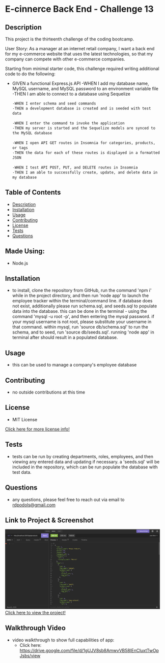 # E-cinnerce Back End - Challenge 13

## Description
This project is the thirteenth challenge of the coding bootcamp.

User Story: As a manager at an internet retail company, I want a back end for my e-commerce website that uses the latest technologies, so that my company can compete with other e-commerce companies.

Starting from minimal starter code, this challenge required writing additional code to do the following:
*   GIVEN a functional Express.js API
        -WHEN I add my database name, MySQL username, and MySQL password to an environment variable file
        -THEN I am able to connect to a database using Sequelize

        -WHEN I enter schema and seed commands
        -THEN a development database is created and is seeded with test data

        -WHEN I enter the command to invoke the application
        -THEN my server is started and the Sequelize models are synced to the MySQL database

        -WHEN I open API GET routes in Insomnia for categories, products, or tags
        -THEN the data for each of these routes is displayed in a formatted JSON

        -WHEN I test API POST, PUT, and DELETE routes in Insomnia
        -THEN I am able to successfully create, update, and delete data in my database

## Table of Contents
- [Description](#description)
- [Installation](#installation)
- [Usage](#usage)
- [Contributing](#contributing)
- [License](#license)
- [Tests](#tests)
- [Questions](#questions)

## Made Using:
* Node.js

## Installation
* to install, clone the repository from GitHub, run the command 'npm i' while in the project directory, and then run 'node app' to launch the employee tracker within the terminal/command line.  if database does not exist, additionally please run schema.sql, and seeds.sql to populate data into the database.  this can be done in the terminal - using the command 'mysql -u root -p', and then entering the mysql password.  if your mysql username is not root, please substitute your username in that command.  within mysql, run 'source db/schema.sql' to run the schema, and to seed, run 'source db/seeds.sql'.  running 'node app' in terminal after should result in a populated database.

## Usage
* this can be used to manage a company's employee database

## Contributing
* no outside contributions at this time

## License
* MIT License

[Click here for more license info!](https://choosealicense.com/licenses/mit/)

## Tests
* tests can be run by creating departments, roles, employees, and then viewing any entered data and updating if necessary.  a 'seeds.sql' will be included in the repository, which can be run populate the database with test data.

## Questions
* any questions, please feel free to reach out via email to rdpodols@gmail.com

## Link to Project & Screenshot
![Employee Tracker Screenshot)](/assets/images/applicationImage1.png)
[Click here to view the project!](https://rpodols.github.io/employee-tracker/)

## Walkthrough Video
* video walkthrough to show full capabilities of app:
    - Click here: https://drive.google.com/file/d/1gUJV8sb8AmwvVB58IEnCluxtTwOpJsbs/view
